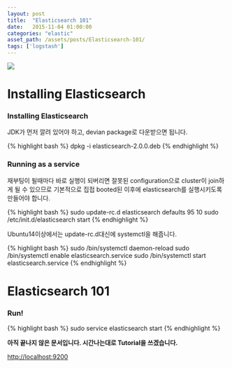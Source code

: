 ```yaml
---
layout: post
title:  "Elasticsearch 101"
date:   2015-11-04 01:00:00
categories: "elastic"
asset_path: /assets/posts/Elasticsearch-101/
tags: ['logstash']
---
```

<div>
    <img src="{{ page.asset_path }}logo-elastic.png" class="img-responsive img-rounded">
</div>

# Installing Elasticsearch

### Installing Elasticsearch

JDK가 먼저 깔려 있어야 하고, devian package로 다운받으면 됩니다.

{% highlight bash %}
dpkg -i elasticsearch-2.0.0.deb
{% endhighlight %}

### Running as a service

재부팅이 될때마다 바로 실행이 되버리면 잘못된 configuration으로 cluster이 join하게 될 수 있으므로 기본적으로 
집접 booted된 이후에 elasticsearch를 실행시키도록 만들어야 합니다.

{% highlight bash %}
sudo update-rc.d elasticsearch defaults 95 10
sudo /etc/init.d/elasticsearch start
{% endhighlight %}

Ubuntu14이상에서는 update-rc.d대신에 systemctl을 해줍니다.

{% highlight bash %}
sudo /bin/systemctl daemon-reload
sudo /bin/systemctl enable elasticsearch.service
sudo /bin/systemctl start elasticsearch.service
{% endhighlight %}


# Elasticsearch 101

### Run!

{% highlight bash %}
sudo service elasticsearch start
{% endhighlight %}


**아직 끝나지 않은 문서입니다. 시간나는대로 Tutorial을 쓰겠습니다.**


[http://localhost:9200][http://localhost:9200]


[http://localhost:9200]: http://localhost:9200